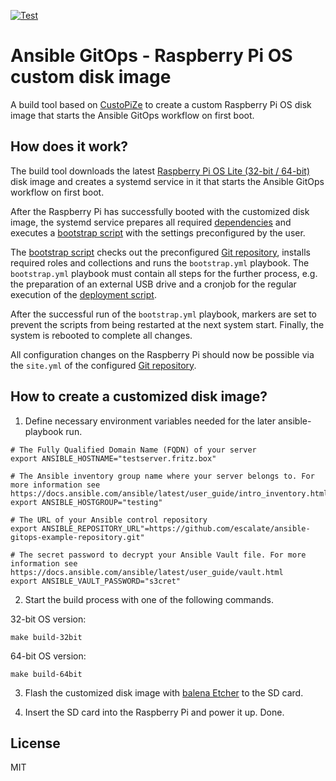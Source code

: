 [![Test](https://github.com/escalate/ansible-gitops-raspberry-pi-os-custom-disk-image/actions/workflows/test.yml/badge.svg?branch=master&event=push)](https://github.com/escalate/ansible-gitops-raspberry-pi-os-custom-disk-image/actions/workflows/test.yml)

# Ansible GitOps - Raspberry Pi OS custom disk image

A build tool based on [CustoPiZe](https://github.com/OctoPrint/CustoPiZer) to create a custom Raspberry Pi OS disk image that starts the Ansible GitOps workflow on first boot.

## How does it work?

The build tool downloads the latest [Raspberry Pi OS Lite (32-bit / 64-bit)](https://www.raspberrypi.com/software/operating-systems/) disk image and creates a systemd service in it that starts the Ansible GitOps workflow on first boot.

After the Raspberry Pi has successfully booted with the customized disk image, the systemd service prepares all required [dependencies](https://github.com/escalate/ansible-gitops-raspberry-pi-os-custom-disk-image/blob/master/scripts/files/gitops-preparation.sh) and executes a [bootstrap script](https://github.com/escalate/ansible-gitops-raspberry-pi-os-custom-disk-image/blob/master/scripts/files/gitops-bootstrap.sh) with the settings preconfigured by the user.

The [bootstrap script](https://github.com/escalate/ansible-gitops-raspberry-pi-os-custom-disk-image/blob/master/scripts/files/gitops-bootstrap.sh) checks out the preconfigured [Git repository](https://github.com/escalate/ansible-gitops-example-repository/), installs required roles and collections and runs the `bootstrap.yml` playbook.
The `bootstrap.yml` playbook must contain all steps for the further process, e.g. the preparation of an external USB drive and a cronjob for the regular execution of the [deployment script](https://github.com/escalate/ansible-gitops-raspberry-pi-os-custom-disk-image/blob/master/scripts/files/gitops-deployment.sh).

After the successful run of the `bootstrap.yml` playbook, markers are set to prevent the scripts from being restarted at the next system start. Finally, the system is rebooted to complete all changes.

All configuration changes on the Raspberry Pi should now be possible via the `site.yml` of the configured [Git repository](https://github.com/escalate/ansible-gitops-example-repository/).

## How to create a customized disk image?

1. Define necessary environment variables needed for the later ansible-playbook run.

```
# The Fully Qualified Domain Name (FQDN) of your server
export ANSIBLE_HOSTNAME="testserver.fritz.box"

# The Ansible inventory group name where your server belongs to. For more information see https://docs.ansible.com/ansible/latest/user_guide/intro_inventory.html
export ANSIBLE_HOSTGROUP="testing"

# The URL of your Ansible control repository
export ANSIBLE_REPOSITORY_URL"=https://github.com/escalate/ansible-gitops-example-repository.git"

# The secret password to decrypt your Ansible Vault file. For more information see https://docs.ansible.com/ansible/latest/user_guide/vault.html
export ANSIBLE_VAULT_PASSWORD="s3cret"
```

2. Start the build process with one of the following commands.

32-bit OS version:

```
make build-32bit
```

64-bit OS version:

```
make build-64bit
```

3. Flash the customized disk image with [balena Etcher](https://etcher.balena.io/) to the SD card.

4. Insert the SD card into the Raspberry Pi and power it up. Done.

## License

MIT
